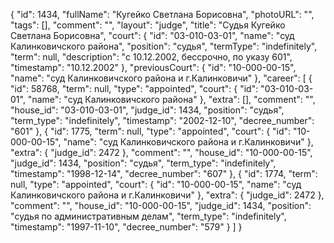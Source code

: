 {
    "id": 1434,
    "fullName": "Кугейко Светлана Борисовна",
    "photoURL": "",
    "tags": [],
    "comment": "",
    "layout": "judge",
    "title": "Судья Кугейко Светлана Борисовна",
    "court": {
        "id": "03-010-03-01",
        "name": "суд Калинковичского района",
        "position": "судья",
        "termType": "indefinitely",
        "term": null,
        "description": "c 10.12.2002, бессрочно, по указу 601",
        "timestamp": "10.12.2002"
    },
    "previousCourt": {
        "id": "10-000-00-15",
        "name": "суд Калинковичского района и г.Калинковичи"
    },
    "career": [
        {
            "id": 58768,
            "term": null,
            "type": "appointed",
            "court": {
                "id": "03-010-03-01",
                "name": "суд Калинковичского района"
            },
            "extra": [],
            "comment": "",
            "house_id": "03-010-03-01",
            "judge_id": 1434,
            "position": "судья",
            "term_type": "indefinitely",
            "timestamp": "2002-12-10",
            "decree_number": "601"
        },
        {
            "id": 1775,
            "term": null,
            "type": "appointed",
            "court": {
                "id": "10-000-00-15",
                "name": "суд Калинковичского района и г.Калинковичи"
            },
            "extra": {
                "judge_id": 2472
            },
            "comment": "",
            "house_id": "10-000-00-15",
            "judge_id": 1434,
            "position": "судья",
            "term_type": "indefinitely",
            "timestamp": "1998-12-14",
            "decree_number": "607"
        },
        {
            "id": 1774,
            "term": null,
            "type": "appointed",
            "court": {
                "id": "10-000-00-15",
                "name": "суд Калинковичского района и г.Калинковичи"
            },
            "extra": {
                "judge_id": 2472
            },
            "comment": "",
            "house_id": "10-000-00-15",
            "judge_id": 1434,
            "position": "судья по административным делам",
            "term_type": "indefinitely",
            "timestamp": "1997-11-10",
            "decree_number": "579"
        }
    ]
}